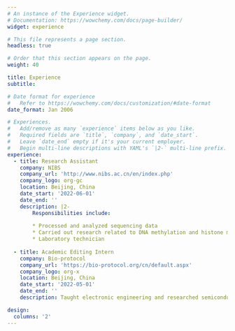 ```yaml
---
# An instance of the Experience widget.
# Documentation: https://wowchemy.com/docs/page-builder/
widget: experience

# This file represents a page section.
headless: true

# Order that this section appears on the page.
weight: 40

title: Experience
subtitle:

# Date format for experience
#   Refer to https://wowchemy.com/docs/customization/#date-format
date_format: Jan 2006

# Experiences.
#   Add/remove as many `experience` items below as you like.
#   Required fields are `title`, `company`, and `date_start`.
#   Leave `date_end` empty if it's your current employer.
#   Begin multi-line descriptions with YAML's `|2-` multi-line prefix.
experience:
  - title: Research Assistant
    company: NIBS
    company_url: 'http://www.nibs.ac.cn/en/index.php'
    company_logo: org-gc
    location: Beijing, China
    date_start: '2022-06-01'
    date_end: ''
    description: |2-
        Responsibilities include:
        
        * Processed and analyzed sequencing data
        * Carried out research related to DNA methylation and histone modifications
        * Laboratory technician
        
  - title: Academic Editing Intern
    company: Bio-protocol
    company_url: 'https://bio-protocol.org/cn/default.aspx'
    company_logo: org-x
    location: Beijing, China
    date_start: '2022-05-01'
    date_end: ''
    description: Taught electronic engineering and researched semiconductor physics.

design:
  columns: '2'
---
```


